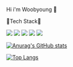 Hi i'm Woobyoung 👋






💬Tech Stack💬





<img src="https://img.shields.io/badge/React-61DAFB?style=flat&logo=React&logoColor=white"/> <img src="https://img.shields.io/badge/Java-007396?style=flat&logo=Java&logoColor=white"/> <img src="https://img.shields.io/badge/Python-1E8CBE?style=flat&logo=Python&logoColor=white"/> 
<img src="https://img.shields.io/badge/JavaScript-F7DF1E?style=flat&logo=JavaScript&logoColor=white"/> <img src="https://img.shields.io/badge/Node.js-339933?style=flat&logo=Node.js&logoColor=white"/>



[![Anurag's GitHub stats](https://github-readme-stats.vercel.app/api?username=kimwoobyoung)](https://github.com/kimwoobyoung/github-readme-stats)

[![Top Langs](https://github-readme-stats.vercel.app/api/top-langs/?username=anuraghazra&layout=compact)](https://github.com/anuraghazra/github-readme-stats)

